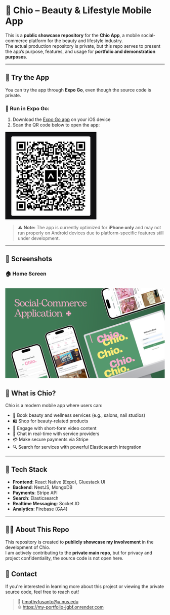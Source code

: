 # 🌸 Chio – Beauty & Lifestyle Mobile App

This is a **public showcase repository** for the **Chio App**, a mobile social-commerce platform for the beauty and lifestyle industry.  
The actual production repository is private, but this repo serves to present the app’s purpose, features, and usage for **portfolio and demonstration purposes**.

---

## 🔗 Try the App

You can try the app through **Expo Go**, even though the source code is private.

### 🚀 Run in Expo Go:
1. Download the [Expo Go app](https://expo.dev/client) on your iOS device
2. Scan the QR code below to open the app:

![QR Code](./assets/qrcode.png)

> ⚠️ **Note:** The app is currently optimized for **iPhone only** and may not run properly on Android devices due to platform-specific features still under development.
 
 ---

## 📸 Screenshots

### 🏠 Home Screen
![Home Screen](./assets/banner.png)
---

## 📱 What is Chio?

Chio is a modern mobile app where users can:
- 📅 Book beauty and wellness services (e.g., salons, nail studios)
- 🛍️ Shop for beauty-related products
- 🎥 Engage with short-form video content
- 💬 Chat in real-time with service providers
- 💳 Make secure payments via Stripe
- 🔍 Search for services with powerful Elasticsearch integration

---

## 🔧 Tech Stack

- **Frontend**: React Native (Expo), Gluestack UI
- **Backend**: NestJS, MongoDB
- **Payments**: Stripe API
- **Search**: Elasticsearch
- **Realtime Messaging**: Socket.IO
- **Analytics**: Firebase (GA4)

---

## 👨‍💻 About This Repo

This repository is created to **publicly showcase my involvement** in the development of Chio.  
I am actively contributing to the **private main repo**, but for privacy and project confidentiality, the source code is not open here.

## 📩 Contact

If you're interested in learning more about this project or viewing the private source code, feel free to reach out!

> 📧 timothyfusanto@u.nus.edu  
> 🌐  https://my-portfolio-jgbf.onrender.com

